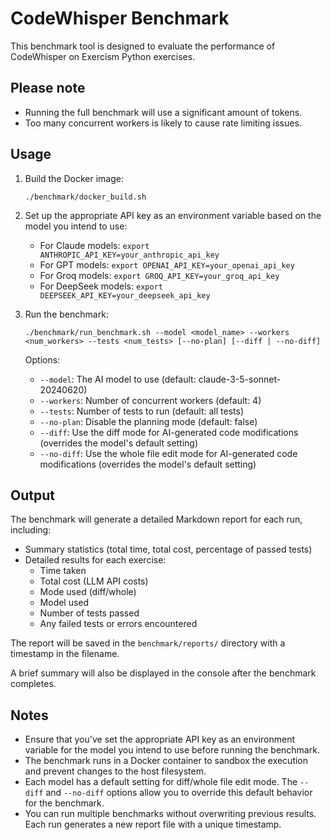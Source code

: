 # CodeWhisper Benchmark

This benchmark tool is designed to evaluate the performance of CodeWhisper on Exercism Python exercises.

## Please note

- Running the full benchmark will use a significant amount of tokens.
- Too many concurrent workers is likely to cause rate limiting issues.

## Usage

1. Build the Docker image:

   ```
   ./benchmark/docker_build.sh
   ```

2. Set up the appropriate API key as an environment variable based on the model you intend to use:

   - For Claude models: `export ANTHROPIC_API_KEY=your_anthropic_api_key`
   - For GPT models: `export OPENAI_API_KEY=your_openai_api_key`
   - For Groq models: `export GROQ_API_KEY=your_groq_api_key`
   - For DeepSeek models: `export DEEPSEEK_API_KEY=your_deepseek_api_key`

3. Run the benchmark:

   ```
   ./benchmark/run_benchmark.sh --model <model_name> --workers <num_workers> --tests <num_tests> [--no-plan] [--diff | --no-diff]
   ```

   Options:

   - `--model`: The AI model to use (default: claude-3-5-sonnet-20240620)
   - `--workers`: Number of concurrent workers (default: 4)
   - `--tests`: Number of tests to run (default: all tests)
   - `--no-plan`: Disable the planning mode (default: false)
   - `--diff`: Use the diff mode for AI-generated code modifications (overrides the model's default setting)
   - `--no-diff`: Use the whole file edit mode for AI-generated code modifications (overrides the model's default setting)

## Output

The benchmark will generate a detailed Markdown report for each run, including:

- Summary statistics (total time, total cost, percentage of passed tests)
- Detailed results for each exercise:
  - Time taken
  - Total cost (LLM API costs)
  - Mode used (diff/whole)
  - Model used
  - Number of tests passed
  - Any failed tests or errors encountered

The report will be saved in the `benchmark/reports/` directory with a timestamp in the filename.

A brief summary will also be displayed in the console after the benchmark completes.

## Notes

- Ensure that you've set the appropriate API key as an environment variable for the model you intend to use before running the benchmark.
- The benchmark runs in a Docker container to sandbox the execution and prevent changes to the host filesystem.
- Each model has a default setting for diff/whole file edit mode. The `--diff` and `--no-diff` options allow you to override this default behavior for the benchmark.
- You can run multiple benchmarks without overwriting previous results. Each run generates a new report file with a unique timestamp.
